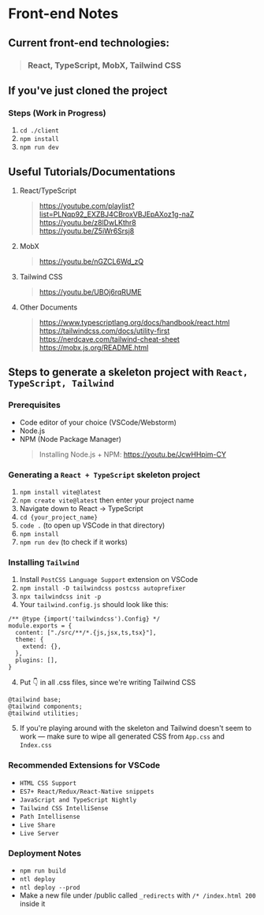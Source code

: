 # Front-end Notes
## Current front-end technologies:
> ### React, TypeScript, MobX, Tailwind CSS

## If you've just cloned the project
### Steps (Work in Progress)
1. `cd ./client`
2. `npm install`
3. `npm run dev`

## Useful Tutorials/Documentations
1. React/TypeScript
    > https://youtube.com/playlist?list=PLNqp92_EXZBJ4CBroxVBJEpAXoz1g-naZ
    > https://youtu.be/z8lDwLKthr8  
    > https://youtu.be/Z5iWr6Srsj8  
2. MobX
    > https://youtu.be/nGZCL6Wd_zQ  
3. Tailwind CSS
    > https://youtu.be/UBOj6rqRUME  
4. Other Documents
    > https://www.typescriptlang.org/docs/handbook/react.html  
    > https://tailwindcss.com/docs/utility-first  
    > https://nerdcave.com/tailwind-cheat-sheet  
    > https://mobx.js.org/README.html  


## Steps to generate a skeleton project with `React, TypeScript, Tailwind`

### Prerequisites
- Code editor of your choice (VSCode/Webstorm)
- Node.js
- NPM (Node Package Manager)
    > Installing Node.js + NPM: https://youtu.be/JcwHHpim-CY

### Generating a `React + TypeScript` skeleton project 
1. `npm install vite@latest`
1. `npm create vite@latest` then enter your project name
2. Navigate down to React -> TypeScript
3. `cd {your_project_name}`
4. `code .` (to open up VSCode in that directory)
5. `npm install`
6. `npm run dev` (to check if it works)


### Installing `Tailwind`
1. Install `PostCSS Language Support` extension on VSCode
1. `npm install -D tailwindcss postcss autoprefixer`
2. `npx tailwindcss init -p`
3. Your `tailwind.config.js` should look like this:
``` 
/** @type {import('tailwindcss').Config} */
module.exports = {
  content: ["./src/**/*.{js,jsx,ts,tsx}"],
  theme: {
    extend: {},
  },
  plugins: [],
}
```
4. Put 👇 in all .css files, since we're writing Tailwind CSS
```
@tailwind base;
@tailwind components;
@tailwind utilities;
```
5. If you're playing around with the skeleton and Tailwind doesn't seem to work — make sure to wipe all generated CSS from `App.css` and `Index.css`

### Recommended Extensions for VSCode 
- `HTML CSS Support`
- `ES7+ React/Redux/React-Native snippets`
- `JavaScript and TypeScript Nightly`
- `Tailwind CSS IntelliSense`
- `Path Intellisense`
- `Live Share`
- `Live Server`

### Deployment Notes
- `npm run build`
- `ntl deploy`
- `ntl deploy --prod`
- Make a new file under /public called `_redirects` with `/* /index.html 200` inside it